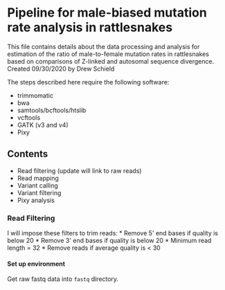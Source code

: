 # Pipeline for male-biased mutation rate analysis in rattlesnakes

This file contains details about the data processing and analysis for estimation of the ratio of male-to-female mutation rates in rattlesnakes based on comparisons of Z-linked and autosomal sequence divergence. 
Created 09/30/2020 by Drew Schield

The steps described here require the following software:

* trimmomatic
* bwa
* samtools/bcftools/htslib
* vcftools
* GATK (v3 and v4)
* Pixy

## Contents

* Read filtering (update will link to raw reads)
* Read mapping
* Variant calling
* Variant filtering
* Pixy analysis

### Read Filtering

I will impose these filters to trim reads:
	* Remove 5' end bases if quality is below 20
	* Remove 3' end bases if quality is below 20
	* Minimum read length = 32
	* Remove reads if average quality is < 30

#### Set up environment

Get raw fastq data into `fastq` directory.